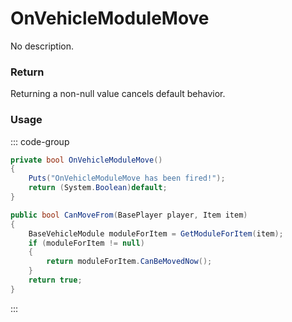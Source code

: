 # OnVehicleModuleMove
<Badge type="info" text="Vehicle"/><Badge type="danger" text="Carbon Compatible"/><Badge type="warning" text="Oxide Compatible"/>
No description.
### Return
Returning a non-null value cancels default behavior.

### Usage
::: code-group
```csharp [Example]
private bool OnVehicleModuleMove()
{
	Puts("OnVehicleModuleMove has been fired!");
	return (System.Boolean)default;
}
```
```csharp [Source — Assembly-CSharp @ BaseModularVehicle]
public bool CanMoveFrom(BasePlayer player, Item item)
{
	BaseVehicleModule moduleForItem = GetModuleForItem(item);
	if (moduleForItem != null)
	{
		return moduleForItem.CanBeMovedNow();
	}
	return true;
}

```
:::
